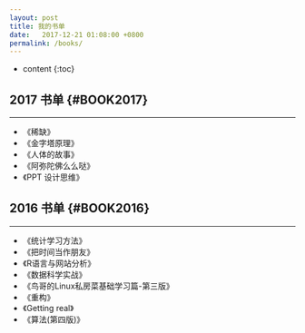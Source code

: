 ```yaml
---
layout: post
title: 我的书单
date:   2017-12-21 01:08:00 +0800
permalink: /books/
---
```


* content
{:toc}

## 2017 书单                             {#BOOK2017}
-------
+ 《稀缺》
+ 《金字塔原理》
+ 《人体的故事》
+ 《阿弥陀佛么么哒》
+ 《PPT 设计思维》


## 2016 书单                              {#BOOK2016}
-------
+ 《统计学习方法》
+ 《把时间当作朋友》
+ 《R语言与网站分析》
+ 《数据科学实战》
+ 《鸟哥的Linux私房菜基础学习篇-第三版》
+ 《重构》
+ 《Getting real》
+ 《算法(第四版)》
